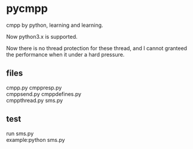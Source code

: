 pycmpp
======

cmpp by python, learning and learning.  

Now python3.x is supported.  

Now there is no thread protection for these thread, and I cannot granteed the performance when it under a hard pressure.


files
------------
  cmpp.py 
  cmppresp.py   
  cmppsend.py 
  cmppdefines.py  
  cmppthread.py 
  sms.py    
  
  
test
-----------
  run sms.py    
  example:python sms.py
